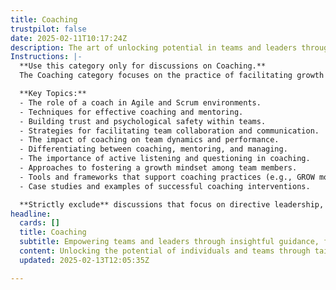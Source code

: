 ```yaml
---
title: Coaching
trustpilot: false
date: 2025-02-11T10:17:24Z
description: The art of unlocking potential in teams and leaders through guidance rather than directives.
Instructions: |-
  **Use this category only for discussions on Coaching.**  
  The Coaching category focuses on the practice of facilitating growth and development within teams and individuals by providing guidance, support, and feedback rather than issuing commands or directives. It emphasises the importance of fostering an environment where team members can unlock their potential, enhance their skills, and improve their performance through collaborative learning and self-discovery.

  **Key Topics:**
  - The role of a coach in Agile and Scrum environments.
  - Techniques for effective coaching and mentoring.
  - Building trust and psychological safety within teams.
  - Strategies for facilitating team collaboration and communication.
  - The impact of coaching on team dynamics and performance.
  - Differentiating between coaching, mentoring, and managing.
  - The importance of active listening and questioning in coaching.
  - Approaches to fostering a growth mindset among team members.
  - Tools and frameworks that support coaching practices (e.g., GROW model).
  - Case studies and examples of successful coaching interventions.

  **Strictly exclude** discussions that focus on directive leadership, performance evaluations, or any content that misrepresents the collaborative and supportive nature of coaching in Agile and DevOps contexts.
headline:
  cards: []
  title: Coaching
  subtitle: Empowering teams and leaders through insightful guidance, fostering growth and adaptability in complex environments.
  content: Unlocking the potential of individuals and teams through tailored guidance, fostering a culture of continuous improvement and adaptability. Posts explore facilitation techniques, performance enhancement, collaborative decision-making, and the dynamics of team interactions, drawing insights from complexity theory and evidence-based management principles.
  updated: 2025-02-13T12:05:35Z

---
```



